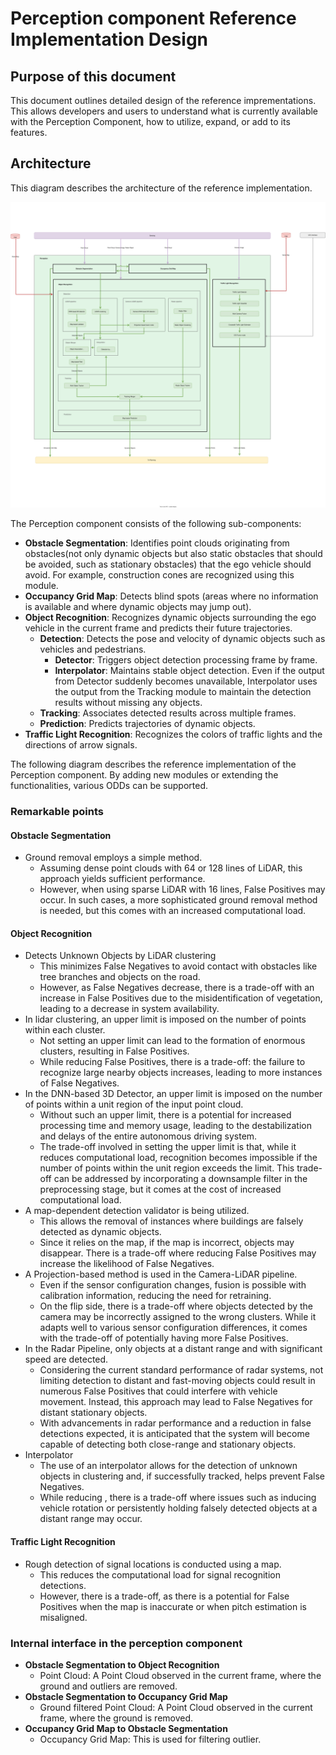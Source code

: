# Perception component Reference Implementation Design

## Purpose of this document

This document outlines detailed design of the reference imprementations. This allows developers and users to understand what is currently available with the Perception Component, how to utilize, expand, or add to its features.

## Architecture

This diagram describes the architecture of the reference implementation.

![overall-perception-architecture](image/reference-implementaion-perception-diagram.drawio.svg)

The Perception component consists of the following sub-components:

- **Obstacle Segmentation**: Identifies point clouds originating from obstacles(not only dynamic objects but also static obstacles that should be avoided, such as stationary obstacles) that the ego vehicle should avoid. For example, construction cones are recognized using this module.
- **Occupancy Grid Map**: Detects blind spots (areas where no information is available and where dynamic objects may jump out).
- **Object Recognition**: Recognizes dynamic objects surrounding the ego vehicle in the current frame and predicts their future trajectories.
  - **Detection**: Detects the pose and velocity of dynamic objects such as vehicles and pedestrians.
    - **Detector**: Triggers object detection processing frame by frame.
    - **Interpolator**: Maintains stable object detection. Even if the output from Detector suddenly becomes unavailable, Interpolator uses the output from the Tracking module to maintain the detection results without missing any objects.
  - **Tracking**: Associates detected results across multiple frames.
  - **Prediction**: Predicts trajectories of dynamic objects.
- **Traffic Light Recognition**: Recognizes the colors of traffic lights and the directions of arrow signals.

The following diagram describes the reference implementation of the Perception component. By adding new modules or extending the functionalities, various ODDs can be supported.

### Remarkable points

#### Obstacle Segmentation

- Ground removal employs a simple method.
  - Assuming dense point clouds with 64 or 128 lines of LiDAR, this approach yields sufficient performance.
  - However, when using sparse LiDAR with 16 lines, False Positives may occur. In such cases, a more sophisticated ground removal method is needed, but this comes with an increased computational load.

#### Object Recognition

- Detects Unknown Objects by LiDAR clustering
  - This minimizes False Negatives to avoid contact with obstacles like tree branches and objects on the road.
  - However, as False Negatives decrease, there is a trade-off with an increase in False Positives due to the misidentification of vegetation, leading to a decrease in system availability.
- In lidar clustering, an upper limit is imposed on the number of points within each cluster.
  - Not setting an upper limit can lead to the formation of enormous clusters, resulting in False Positives.
  - While reducing False Positives, there is a trade-off: the failure to recognize large nearby objects increases, leading to more instances of False Negatives.
- In the DNN-based 3D Detector, an upper limit is imposed on the number of points within a unit region of the input point cloud.
  - Without such an upper limit, there is a potential for increased processing time and memory usage, leading to the destabilization and delays of the entire autonomous driving system.
  - The trade-off involved in setting the upper limit is that, while it reduces computational load, recognition becomes impossible if the number of points within the unit region exceeds the limit. This trade-off can be addressed by incorporating a downsample filter in the preprocessing stage, but it comes at the cost of increased computational load.
- A map-dependent detection validator is being utilized.
  - This allows the removal of instances where buildings are falsely detected as dynamic objects.
  - Since it relies on the map, if the map is incorrect, objects may disappear. There is a trade-off where reducing False Positives may increase the likelihood of False Negatives.
- A Projection-based method is used in the Camera-LiDAR pipeline.
  - Even if the sensor configuration changes, fusion is possible with calibration information, reducing the need for retraining.
  - On the flip side, there is a trade-off where objects detected by the camera may be incorrectly assigned to the wrong clusters. While it adapts well to various sensor configuration differences, it comes with the trade-off of potentially having more False Positives.
- In the Radar Pipeline, only objects at a distant range and with significant speed are detected.
  - Considering the current standard performance of radar systems, not limiting detection to distant and fast-moving objects could result in numerous False Positives that could interfere with vehicle movement. Instead, this approach may lead to False Negatives for distant stationary objects.
  - With advancements in radar performance and a reduction in false detections expected, it is anticipated that the system will become capable of detecting both close-range and stationary objects.
- Interpolator
  - The use of an interpolator allows for the detection of unknown objects in clustering and, if successfully tracked, helps prevent False Negatives.
  - While reducing , there is a trade-off where issues such as inducing vehicle rotation or persistently holding falsely detected objects at a distant range may occur.

#### Traffic Light Recognition

- Rough detection of signal locations is conducted using a map.
  - This reduces the computational load for signal recognition detections.
  - However, there is a trade-off, as there is a potential for False Positives when the map is inaccurate or when pitch estimation is misaligned.

### Internal interface in the perception component

- **Obstacle Segmentation to Object Recognition**
  - Point Cloud: A Point Cloud observed in the current frame, where the ground and outliers are removed.
- **Obstacle Segmentation to Occupancy Grid Map**
  - Ground filtered Point Cloud: A Point Cloud observed in the current frame, where the ground is removed.
- **Occupancy Grid Map to Obstacle Segmentation**
  - Occupancy Grid Map: This is used for filtering outlier.
